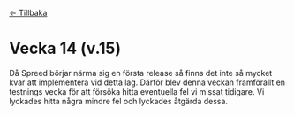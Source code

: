 [← Tillbaka](../README.md)

# Vecka 14 (v.15)

Då Spreed börjar närma sig en första release så finns det inte så mycket kvar att implementera vid detta lag. Därför blev denna veckan framförallt en testnings vecka för att försöka hitta eventuella fel vi missat tidigare. Vi lyckades hitta några mindre fel och lyckades åtgärda dessa.
